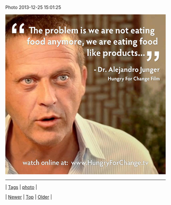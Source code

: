 <!--
title: Photo 2013-12-25 15
date: 2020-06-28T15:27:00.206Z
tags: photo
-->


Photo 2013-12-25 15:01:25

![](71107354468-0.jpg)

<!--BOTTOM-POST-NAVIGATION-->
---

| [Tags](tags.md) | [photo](tag-photo.md) |

| [Newer](71101537883.md) | [Top](index.md) | [Older](71115274463.md) |